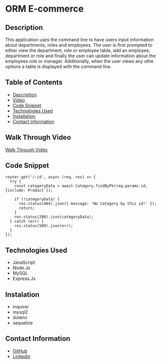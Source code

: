 # ORM E-commerce

## Description 
This application uses the command line to have users input information about departments, roles and employees. The user is first prompted to either view the department, role or employee table, add an employee, department or role and finally the user can update information about the employees role or manager. Additionally, when the user views any othe options a table is displayed with the command line.
  

## Table of Contents
- [Description](#description)
- [Video](#walk-through-video)
- [Code Snippet](#code-snippet)
- [Technologies Used](#technologies-used)
- [Installation](#instalation)
- [Contact Information](#contact-information)


## Walk Through Video 
[Walk Through Video](https://drive.google.com/file/d/1OqqDVa7mHg9yIGeP4X6gWRA5FHOzQSf1/view)

## Code Snippet

```
router.get('/:id', async (req, res) => {
  try {
    const categoryData = await Category.findByPk(req.params.id, {include: Product });

    if (!categoryData) {
      res.status(404).json({ message: 'No Category by this id!' });
      return;
    }
    res.status(200).json(categoryData);
  } catch (err) {
    res.status(500).json(err);
  }
});
```


## Technologies Used
- JavaScript
- Node.Js
- MySQL
- Express.Js

## Instalation
- inquirer
- mysql2
- dotenv
- sequelize

## Contact Information 
- [GitHub](https://github.com/mkelly3/)
- [Linkedin](https://www.linkedin.com/in/morgan-kelly15/)